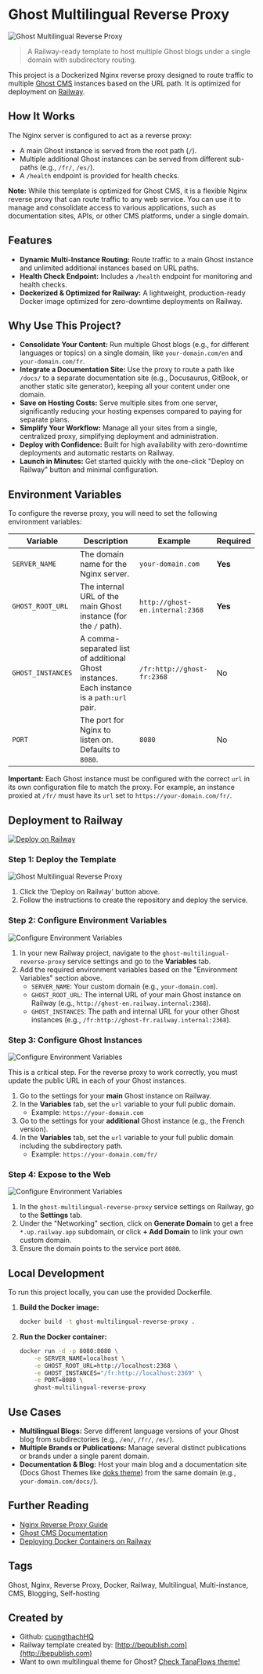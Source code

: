 # Ghost Multilingual Reverse Proxy

![Ghost Multilingual Reverse Proxy](assets/Railway.png)

> A Railway-ready template to host multiple Ghost blogs under a single domain with subdirectory routing.

This project is a Dockerized Nginx reverse proxy designed to route traffic to multiple [Ghost CMS](https://ghost.org?via=cuong76) instances based on the URL path. It is optimized for deployment on [Railway](https://railway.com/deploy/ghost-multilingual-reverse-proxy?referralCode=cuongthach&utm_medium=integration&utm_source=template&utm_campaign=generic).

## How It Works

The Nginx server is configured to act as a reverse proxy:
- A main Ghost instance is served from the root path (`/`).
- Multiple additional Ghost instances can be served from different sub-paths (e.g., `/fr/`, `/es/`).
- A `/health` endpoint is provided for health checks.

**Note:** While this template is optimized for Ghost CMS, it is a flexible Nginx reverse proxy that can route traffic to any web service. You can use it to manage and consolidate access to various applications, such as documentation sites, APIs, or other CMS platforms, under a single domain.

## Features

- **Dynamic Multi-Instance Routing:** Route traffic to a main Ghost instance and unlimited additional instances based on URL paths.
- **Health Check Endpoint:** Includes a `/health` endpoint for monitoring and health checks.
- **Dockerized & Optimized for Railway:** A lightweight, production-ready Docker image optimized for zero-downtime deployments on Railway.

## Why Use This Project?

- **Consolidate Your Content:** Run multiple Ghost blogs (e.g., for different languages or topics) on a single domain, like `your-domain.com/en` and `your-domain.com/fr`.
- **Integrate a Documentation Site:** Use the proxy to route a path like `/docs/` to a separate documentation site (e.g., Docusaurus, GitBook, or another static site generator), keeping all your content under one domain.
- **Save on Hosting Costs:** Serve multiple sites from one server, significantly reducing your hosting expenses compared to paying for separate plans.
- **Simplify Your Workflow:** Manage all your sites from a single, centralized proxy, simplifying deployment and administration.
- **Deploy with Confidence:** Built for high availability with zero-downtime deployments and automatic restarts on Railway.
- **Launch in Minutes:** Get started quickly with the one-click "Deploy on Railway" button and minimal configuration.

## Environment Variables

To configure the reverse proxy, you will need to set the following environment variables:

| Variable | Description | Example | Required |
|---|---|---|---|
| `SERVER_NAME` | The domain name for the Nginx server. | `your-domain.com` | **Yes** |
| `GHOST_ROOT_URL` | The internal URL of the main Ghost instance (for the `/` path). | `http://ghost-en.internal:2368` | **Yes** |
| `GHOST_INSTANCES` | A comma-separated list of additional Ghost instances. Each instance is a `path:url` pair. | `/fr:http://ghost-fr:2368` | No |
| `PORT` | The port for Nginx to listen on. Defaults to `8080`. | `8080` | No |

**Important:** Each Ghost instance must be configured with the correct `url` in its own configuration file to match the proxy. For example, an instance proxied at `/fr/` must have its `url` set to `https://your-domain.com/fr/`.


## Deployment to Railway

[![Deploy on Railway](https://railway.com/button.svg)](https://railway.com/deploy/ghost-multilingual-reverse-proxy?referralCode=cuongthach&utm_medium=integration&utm_source=template&utm_campaign=generic)

### Step 1: Deploy the Template

![Ghost Multilingual Reverse Proxy](assets/deploy-ghost.gif)

1.  Click the 'Deploy on Railway' button above.
2.  Follow the instructions to create the repository and deploy the service.

### Step 2: Configure Environment Variables

![Configure Environment Variables](assets/var.png)

1.  In your new Railway project, navigate to the `ghost-multilingual-reverse-proxy` service settings and go to the **Variables** tab.
2.  Add the required environment variables based on the "Environment Variables" section above.
    *   `SERVER_NAME`: Your custom domain (e.g., `your-domain.com`).
    *   `GHOST_ROOT_URL`: The internal URL of your main Ghost instance on Railway (e.g., `http://ghost-en.railway.internal:2368`).
    *   `GHOST_INSTANCES`: The path and internal URL for your other Ghost instances (e.g., `/fr:http://ghost-fr.railway.internal:2368`).

### Step 3: Configure Ghost Instances

![Configure Environment Variables](assets/ghost-config.png)

This is a critical step. For the reverse proxy to work correctly, you must update the public URL in each of your Ghost instances.

1.  Go to the settings for your **main** Ghost instance on Railway.
2.  In the **Variables** tab, set the `url` variable to your full public domain.
    *   Example: `https://your-domain.com`
3.  Go to the settings for your **additional** Ghost instance (e.g., the French version).
4.  In the **Variables** tab, set the `url` variable to your full public domain including the subdirectory path.
    *   Example: `https://your-domain.com/fr/`

### Step 4: Expose to the Web

![Configure Environment Variables](assets/app-config.png)

1.  In the `ghost-multilingual-reverse-proxy` service settings on Railway, go to the **Settings** tab.
2.  Under the "Networking" section, click on **Generate Domain** to get a free `*.up.railway.app` subdomain, or click **+ Add Domain** to link your own custom domain.
3.  Ensure the domain points to the service port `8080`.

## Local Development

To run this project locally, you can use the provided Dockerfile.

1.  **Build the Docker image:**
    ```bash
    docker build -t ghost-multilingual-reverse-proxy .
    ```

2.  **Run the Docker container:**
    ```bash
    docker run -d -p 8080:8080 \
        -e SERVER_NAME=localhost \
        -e GHOST_ROOT_URL=http://localhost:2368 \
        -e GHOST_INSTANCES="/fr:http://localhost:2369" \
        -e PORT=8080 \
        ghost-multilingual-reverse-proxy
    ```

## Use Cases

- **Multilingual Blogs:** Serve different language versions of your Ghost blog from subdirectories (e.g., `/en/`, `/fr/`, `/es/`).
- **Multiple Brands or Publications:** Manage several distinct publications or brands under a single parent domain.
- **Documentation & Blog:** Host your main blog and a documentation site (Docs Ghost Themes like [doks theme](https://spiritix.co/?aff=qqRyR)) from the same domain (e.g., `your-domain.com/docs/`).

## Further Reading

- [Nginx Reverse Proxy Guide](https://docs.nginx.com/nginx/admin-guide/web-server/reverse-proxy/)
- [Ghost CMS Documentation](https://ghost.org/docs/)
- [Deploying Docker Containers on Railway](https://docs.railway.app/deploy/dockerfiles)

## Tags

Ghost, Nginx, Reverse Proxy, Docker, Railway, Multilingual, Multi-instance, CMS, Blogging, Self-hosting

## Created by

- Github: [cuongthachHQ](https://github.com/cuongthachHQ)
- Railway template created by: [http://bepublish.com](http://bepublish.com)
- Want to own multilingual theme for Ghost? [Check TanaFlows theme!](http://bepublish.com/tanaflows/)